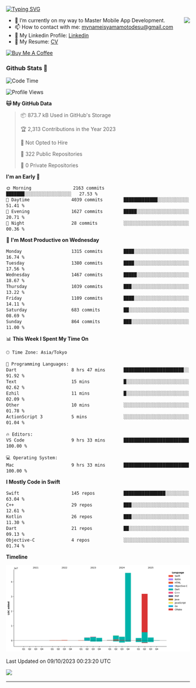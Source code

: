 
[![Typing SVG](https://readme-typing-svg.demolab.com/?lines=Thank+You+For+Visiting!!;You+Are+Welcome✨;I+am+Kyo+Yamamoto;Mobile+Developer)](https://git.io/typing-svg)
<p>
<img align="right" src="https://media.giphy.com/media/26ufdb3cYKwbRtYVW/giphy.gif" style="max-width:100%;" height="150px">

- 🌱 I’m currently on my way to Master Mobile App Development.
- 📫 How to contact with me: mynameisyamamotodesu@gmail.com
- 🔗 My Linkedin Profile: [Linkedin](https://www.linkedin.com/in/kyo-yamamoto-a2ab50239)
- 🔗 My Resume: [CV](https://www.kickresume.com/cv/ZWKvXV/)

<a href="https://www.buymeacoffee.com/kyoyamamoto" target="_blank"><img src="https://cdn.buymeacoffee.com/buttons/default-orange.png" alt="Buy Me A Coffee" height="41" width="174"></a>

### Github Stats 🥇 
<!--START_SECTION:waka-->
![Code Time](http://img.shields.io/badge/Code%20Time-571%20hrs%2016%20mins-blue)

![Profile Views](http://img.shields.io/badge/Profile%20Views-16-blue)

**🐱 My GitHub Data** 

> 📦 873.7 kB Used in GitHub's Storage 
 > 
> 🏆 2,313 Contributions in the Year 2023
 > 
> 🚫 Not Opted to Hire
 > 
> 📜 322 Public Repositories 
 > 
> 🔑 0 Private Repositories 
 > 
**I'm an Early 🐤** 

```text
🌞 Morning                2163 commits        ███████░░░░░░░░░░░░░░░░░░   27.53 % 
🌆 Daytime                4039 commits        █████████████░░░░░░░░░░░░   51.41 % 
🌃 Evening                1627 commits        █████░░░░░░░░░░░░░░░░░░░░   20.71 % 
🌙 Night                  28 commits          ░░░░░░░░░░░░░░░░░░░░░░░░░   00.36 % 
```
📅 **I'm Most Productive on Wednesday** 

```text
Monday                   1315 commits        ████░░░░░░░░░░░░░░░░░░░░░   16.74 % 
Tuesday                  1380 commits        ████░░░░░░░░░░░░░░░░░░░░░   17.56 % 
Wednesday                1467 commits        █████░░░░░░░░░░░░░░░░░░░░   18.67 % 
Thursday                 1039 commits        ███░░░░░░░░░░░░░░░░░░░░░░   13.22 % 
Friday                   1109 commits        ████░░░░░░░░░░░░░░░░░░░░░   14.11 % 
Saturday                 683 commits         ██░░░░░░░░░░░░░░░░░░░░░░░   08.69 % 
Sunday                   864 commits         ███░░░░░░░░░░░░░░░░░░░░░░   11.00 % 
```


📊 **This Week I Spent My Time On** 

```text
🕑︎ Time Zone: Asia/Tokyo

💬 Programming Languages: 
Dart                     8 hrs 47 mins       ███████████████████████░░   91.92 % 
Text                     15 mins             █░░░░░░░░░░░░░░░░░░░░░░░░   02.62 % 
Ezhil                    11 mins             █░░░░░░░░░░░░░░░░░░░░░░░░   02.09 % 
Other                    10 mins             ░░░░░░░░░░░░░░░░░░░░░░░░░   01.78 % 
ActionScript 3           5 mins              ░░░░░░░░░░░░░░░░░░░░░░░░░   01.04 % 

🔥 Editors: 
VS Code                  9 hrs 33 mins       █████████████████████████   100.00 % 

💻 Operating System: 
Mac                      9 hrs 33 mins       █████████████████████████   100.00 % 
```

**I Mostly Code in Swift** 

```text
Swift                    145 repos           ████████████████░░░░░░░░░   63.04 % 
C++                      29 repos            ███░░░░░░░░░░░░░░░░░░░░░░   12.61 % 
Kotlin                   26 repos            ███░░░░░░░░░░░░░░░░░░░░░░   11.30 % 
Dart                     21 repos            ██░░░░░░░░░░░░░░░░░░░░░░░   09.13 % 
Objective-C              4 repos             ░░░░░░░░░░░░░░░░░░░░░░░░░   01.74 % 
```



**Timeline**

![Lines of Code chart](https://raw.githubusercontent.com/YamamotoDesu/YamamotoDesu/main/assets/bar_graph.png)


 Last Updated on 09/10/2023 00:23:20 UTC
<!--END_SECTION:waka-->

![](https://github-profile-summary-cards.vercel.app/api/cards/profile-details?username=YamamotoDesu&theme=vue)

----

